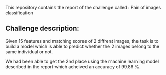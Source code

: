This repository contains the report of the challenge called : Pair of images classification

## Challenge description:

Given 15 features and matching scores of 2 diffrent images, the task is to build a model which is able to predict whether the 2 images belong to the same individual or not.

We had been able to get the 2nd place using the machine learning model described in the report which acheived an accuracy of 99.86 %.
